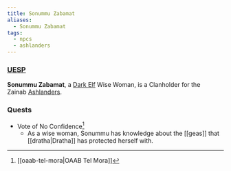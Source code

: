 ```yaml
---
title: Sonummu Zabamat
aliases:
  - Sonummu Zabamat
tags:
  - npcs
  - ashlanders
---
```

### [UESP](https://en.uesp.net/wiki/Morrowind:Sonummu_Zabamat)
**Sonummu Zabamat**, a [Dark Elf](https://en.uesp.net/wiki/Morrowind:Dark_Elf "Morrowind:Dark Elf") Wise Woman, is a Clanholder for the Zainab [Ashlanders](https://en.uesp.net/wiki/Morrowind:Ashlanders "Morrowind:Ashlanders").
### Quests
* Vote of No Confidence[^1]
	* As a wise woman, Sonummu has knowledge about the [[geas]] that [[dratha|Dratha]] has protected herself with.

[^1]: [[oaab-tel-mora|OAAB Tel Mora]]